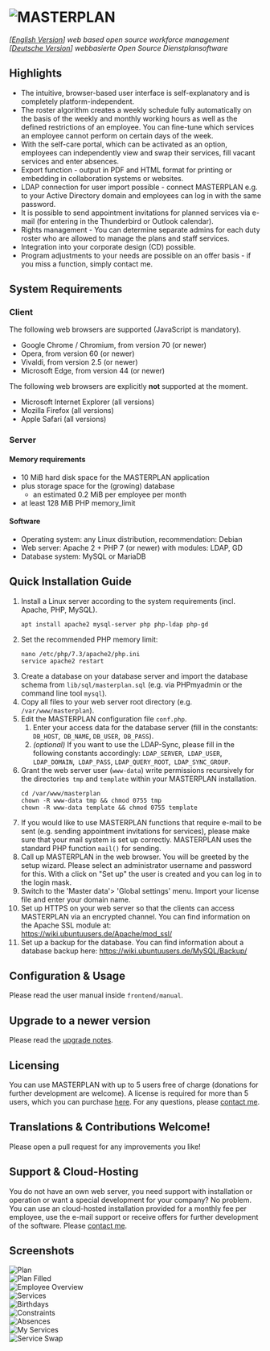 # ![MASTERPLAN](frontend/img/logo.png)
*[[English Version](README.md)] web based open source workforce management*  
*[[Deutsche Version](README.de.md)] webbasierte Open Source Dienstplansoftware*

## Highlights
- The intuitive, browser-based user interface is self-explanatory and is completely platform-independent.
- The roster algorithm creates a weekly schedule fully automatically on the basis of the weekly and monthly working hours as well as the defined restrictions of an employee. You can fine-tune which services an employee cannot perform on certain days of the week.
- With the self-care portal, which can be activated as an option, employees can independently view and swap their services, fill vacant services and enter absences.
- Export function - output in PDF and HTML format for printing or embedding in collaboration systems or websites.
- LDAP connection for user import possible - connect MASTERPLAN e.g. to your Active Directory domain and employees can log in with the same password.
- It is possible to send appointment invitations for planned services via e-mail (for entering in the Thunderbird or Outlook calendar).
- Rights management - You can determine separate admins for each duty roster who are allowed to manage the plans and staff services.
- Integration into your corporate design (CD) possible.
- Program adjustments to your needs are possible on an offer basis - if you miss a function, simply contact me.

## System Requirements
### Client
The following web browsers are supported (JavaScript is mandatory).
- Google Chrome / Chromium, from version 70 (or newer)
- Opera, from version 60 (or newer)
- Vivaldi, from version 2.5 (or newer)
- Microsoft Edge, from version 44 (or newer)

The following web browsers are explicitly **not** supported at the moment.
- Microsoft Internet Explorer (all versions)
- Mozilla Firefox (all versions)
- Apple Safari (all versions)

### Server
#### Memory requirements
- 10 MiB hard disk space for the MASTERPLAN application
- plus storage space for the (growing) database
   - an estimated 0.2 MiB per employee per month
- at least 128 MiB PHP memory_limit

#### Software
- Operating system: any Linux distribution, recommendation: Debian
- Web server: Apache 2 + PHP 7 (or newer) with modules: LDAP, GD
- Database system: MySQL or MariaDB

## Quick Installation Guide
1. Install a Linux server according to the system requirements (incl. Apache, PHP, MySQL).
   ```
   apt install apache2 mysql-server php php-ldap php-gd
   ```
2. Set the recommended PHP memory limit:
   ```
   nano /etc/php/7.3/apache2/php.ini
   service apache2 restart
   ```
3. Create a database on your database server and import the database schema from `lib/sql/masterplan.sql` (e.g. via PHPmyadmin or the command line tool `mysql`).
4. Copy all files to your web server root directory (e.g. `/var/www/masterplan`).
5. Edit the MASTERPLAN configuration file `conf.php`.
   1. Enter your access data for the database server (fill in the constants: `DB_HOST`,` DB_NAME`, `DB_USER`,` DB_PASS`).
   2. *(optional)* If you want to use the LDAP-Sync, please fill in the following constants accordingly: `LDAP_SERVER`,` LDAP_USER`, `LDAP_DOMAIN`,` LDAP_PASS`, `LDAP_QUERY_ROOT`,` LDAP_SYNC_GROUP`.
6. Grant the web server user (`www-data`) write permissions recursively for the directories` tmp` and `template` within your MASTERPLAN installation.
   ```
   cd /var/www/masterplan
   chown -R www-data tmp && chmod 0755 tmp
   chown -R www-data template && chmod 0755 template
   ```
7. If you would like to use MASTERPLAN functions that require e-mail to be sent (e.g. sending appointment invitations for services), please make sure that your mail system is set up correctly. MASTERPLAN uses the standard PHP function `mail()` for sending.
8. Call up MASTERPLAN in the web browser. You will be greeted by the setup wizard. Please select an administrator username and password for this. With a click on "Set up" the user is created and you can log in to the login mask.
9. Switch to the 'Master data'> 'Global settings' menu. Import your license file and enter your domain name.
10. Set up HTTPS on your web server so that the clients can access MASTERPLAN via an encrypted channel. You can find information on the Apache SSL module at: https://wiki.ubuntuusers.de/Apache/mod_ssl/
11. Set up a backup for the database. You can find information about a database backup here: https://wiki.ubuntuusers.de/MySQL/Backup/

## Configuration & Usage
Please read the user manual inside `frontend/manual`.

## Upgrade to a newer version
Please read the [upgrade notes](UPGRADE.md).

## Licensing
You can use MASTERPLAN with up to 5 users free of charge (donations for further development are welcome). A license is required for more than 5 users, which you can purchase [here](https://georg-sieber.de/?page=masterplan). For any questions, please [contact me](https://georg-sieber.de/?page=impressum).

## Translations & Contributions Welcome!
Please open a pull request for any improvements you like!

## Support & Cloud-Hosting
You do not have an own web server, you need support with installation or operation or want a special development for your company? No problem. You can use an cloud-hosted installation provided for a monthly fee per employee, use the e-mail support or receive offers for further development of the software. Please [contact me](https://georg-sieber.de/?page=impressum).

## Screenshots
![Plan](.github/screenshots/2plan.png)  
![Plan Filled](.github/screenshots/2planfilled.png)  
![Employee Overview](.github/screenshots/2useroverview.png)  
![Services](.github/screenshots/1services.png)  
![Birthdays](.github/screenshots/1birthdays.png)  
![Constraints](.github/screenshots/1userconstraints.png)  
![Absences](.github/screenshots/3absence.png)  
![My Services](.github/screenshots/3myservices.png)  
![Service Swap](.github/screenshots/3swap.png)  
